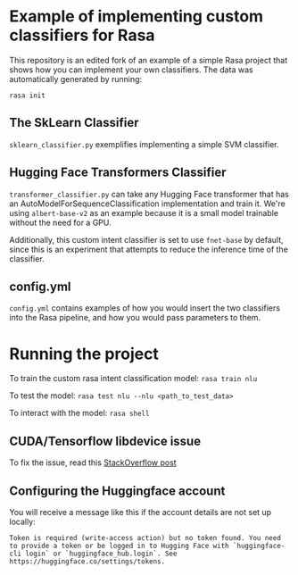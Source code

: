 # Example of implementing custom classifiers for Rasa

This repository is an edited fork of an example of a simple Rasa project that shows how you can implement your own classifiers.
The data was automatically generated by running:
```
rasa init
```

## The SkLearn Classifier
`sklearn_classifier.py` exemplifies implementing a simple SVM classifier. 

## Hugging Face Transformers Classifier
`transformer_classifier.py` can take any Hugging Face transformer that has an AutoModelForSequenceClassification implementation and train it. We're using `albert-base-v2` as an example because it is a small model trainable without the need for a GPU.

Additionally, this custom intent classifier is set to use `fnet-base` by default, since this is an experiment that attempts to reduce the inference time of the classifier.

## config.yml

`config.yml` contains examples of how you would insert the two classifiers into the Rasa pipeline, and how you would pass parameters to them.

# Running the project

To train the custom rasa intent classification model:
```rasa train nlu```

To test the model:
```rasa test nlu --nlu <path_to_test_data>```

To interact with the model:
```rasa shell```

## CUDA/Tensorflow libdevice issue

To fix the issue, read this [StackOverflow post](https://stackoverflow.com/questions/68614547/tensorflow-libdevice-not-found-why-is-it-not-found-in-the-searched-path)

## Configuring the Huggingface account

You will receive a message like this if the account details are not set up locally:

```
Token is required (write-access action) but no token found. You need to provide a token or be logged in to Hugging Face with `huggingface-cli login` or `huggingface_hub.login`. See https://huggingface.co/settings/tokens.
```